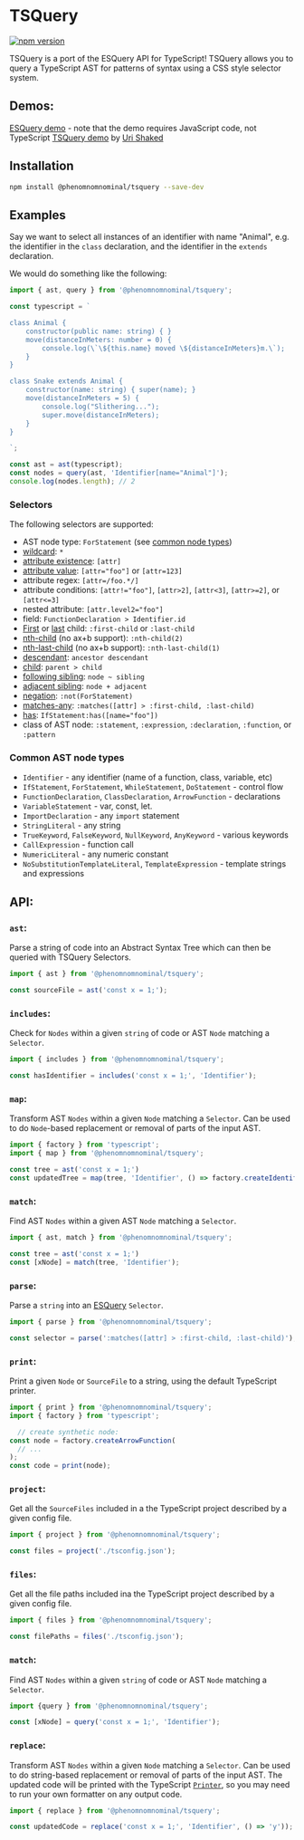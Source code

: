 # TSQuery

[![npm version](https://img.shields.io/npm/v/@phenomnomnominal/tsquery.svg)](https://img.shields.io/npm/v/@phenomnomnominal/tsquery.svg)

TSQuery is a port of the ESQuery API for TypeScript! TSQuery allows you to query a TypeScript AST for patterns of syntax using a CSS style selector system. 

## Demos:

[ESQuery demo](https://estools.github.io/esquery/) - note that the demo requires JavaScript code, not TypeScript
[TSQuery demo](https://tsquery-playground.firebaseapp.com) by [Uri Shaked](https://github.com/urish)

## Installation

```sh
npm install @phenomnomnominal/tsquery --save-dev
```

## Examples

Say we want to select all instances of an identifier with name "Animal", e.g. the identifier in the `class` declaration, and the identifier in the `extends` declaration.

We would do something like the following:

```ts
import { ast, query } from '@phenomnomnominal/tsquery';

const typescript = `

class Animal {
    constructor(public name: string) { }
    move(distanceInMeters: number = 0) {
        console.log(\`\${this.name} moved \${distanceInMeters}m.\`);
    }
}

class Snake extends Animal {
    constructor(name: string) { super(name); }
    move(distanceInMeters = 5) {
        console.log("Slithering...");
        super.move(distanceInMeters);
    }
}

`;

const ast = ast(typescript);
const nodes = query(ast, 'Identifier[name="Animal"]');
console.log(nodes.length); // 2
```

### Selectors

The following selectors are supported:

* AST node type: `ForStatement` (see [common node types](#common-ast-node-types))
* [wildcard](http://dev.w3.org/csswg/selectors4/#universal-selector): `*`
* [attribute existence](http://dev.w3.org/csswg/selectors4/#attribute-selectors): `[attr]`
* [attribute value](http://dev.w3.org/csswg/selectors4/#attribute-selectors): `[attr="foo"]` or `[attr=123]`
* attribute regex: `[attr=/foo.*/]`
* attribute conditions: `[attr!="foo"]`, `[attr>2]`, `[attr<3]`, `[attr>=2]`, or `[attr<=3]`
* nested attribute: `[attr.level2="foo"]`
* field: `FunctionDeclaration > Identifier.id`
* [First](http://dev.w3.org/csswg/selectors4/#the-first-child-pseudo) or [last](http://dev.w3.org/csswg/selectors4/#the-last-child-pseudo) child: `:first-child` or `:last-child`
* [nth-child](http://dev.w3.org/csswg/selectors4/#the-nth-child-pseudo) (no ax+b support): `:nth-child(2)`
* [nth-last-child](http://dev.w3.org/csswg/selectors4/#the-nth-last-child-pseudo) (no ax+b support): `:nth-last-child(1)`
* [descendant](http://dev.w3.org/csswg/selectors4/#descendant-combinators): `ancestor descendant`
* [child](http://dev.w3.org/csswg/selectors4/#child-combinators): `parent > child`
* [following sibling](http://dev.w3.org/csswg/selectors4/#general-sibling-combinators): `node ~ sibling`
* [adjacent sibling](http://dev.w3.org/csswg/selectors4/#adjacent-sibling-combinators): `node + adjacent`
* [negation](http://dev.w3.org/csswg/selectors4/#negation-pseudo): `:not(ForStatement)`
* [matches-any](http://dev.w3.org/csswg/selectors4/#matches): `:matches([attr] > :first-child, :last-child)`
* [has](https://drafts.csswg.org/selectors-4/#has-pseudo): `IfStatement:has([name="foo"])`
* class of AST node: `:statement`, `:expression`, `:declaration`, `:function`, or `:pattern`

### Common AST node types

* `Identifier` - any identifier (name of a function, class, variable, etc)
* `IfStatement`, `ForStatement`, `WhileStatement`, `DoStatement` - control flow
* `FunctionDeclaration`, `ClassDeclaration`, `ArrowFunction` - declarations
* `VariableStatement` - var, const, let.
* `ImportDeclaration` - any `import` statement
* `StringLiteral` - any string
* `TrueKeyword`, `FalseKeyword`, `NullKeyword`, `AnyKeyword` - various keywords
* `CallExpression` - function call
* `NumericLiteral` - any numeric constant
* `NoSubstitutionTemplateLiteral`, `TemplateExpression` - template strings and expressions

## API:

### `ast`:

Parse a string of code into an Abstract Syntax Tree which can then be queried with TSQuery Selectors.

```typescript
import { ast } from '@phenomnomnominal/tsquery';

const sourceFile = ast('const x = 1;');
```

### `includes`:

Check for `Nodes` within a given `string` of code or AST `Node` matching a `Selector`.

```typescript
import { includes } from '@phenomnomnominal/tsquery';

const hasIdentifier = includes('const x = 1;', 'Identifier');
```

### `map`:

Transform AST `Nodes` within a given `Node` matching a `Selector`. Can be used to do `Node`-based replacement or removal of parts of the input AST.

```typescript
import { factory } from 'typescript';
import { map } from '@phenomnomnominal/tsquery';

const tree = ast('const x = 1;')
const updatedTree = map(tree, 'Identifier', () => factory.createIdentifier('y'));
```

### `match`:

Find AST `Nodes` within a given AST `Node` matching a `Selector`.

```typescript
import { ast, match } from '@phenomnomnominal/tsquery';

const tree = ast('const x = 1;')
const [xNode] = match(tree, 'Identifier');
```

### `parse`:

Parse a `string` into an [ESQuery](https://github.com/estools/esquery) `Selector`.

```typescript
import { parse } from '@phenomnomnominal/tsquery';

const selector = parse(':matches([attr] > :first-child, :last-child)');
```

### `print`:

Print a given `Node` or `SourceFile` to a string, using the default TypeScript printer.

```typescript
import { print } from '@phenomnomnominal/tsquery';
import { factory } from 'typescript';

  // create synthetic node:
const node = factory.createArrowFunction(
  // ...
);
const code = print(node);
```

### `project`:

Get all the `SourceFiles` included in a the TypeScript project described by a given config file.

```typescript
import { project } from '@phenomnomnominal/tsquery';

const files = project('./tsconfig.json');
```

### `files`:

Get all the file paths included ina the TypeScript project described by a given config file.

```typescript
import { files } from '@phenomnomnominal/tsquery';

const filePaths = files('./tsconfig.json');
```

### `match`:

Find AST `Nodes` within a given `string` of code or AST `Node` matching a `Selector`.

```typescript
import {query } from '@phenomnomnominal/tsquery';

const [xNode] = query('const x = 1;', 'Identifier');
```

### `replace`:

Transform AST `Nodes` within a given `Node` matching a `Selector`. Can be used to do string-based replacement or removal of parts of the input AST. The updated code will be printed with the TypeScript [`Printer`](https://github.com/microsoft/TypeScript-wiki/blob/main/Using-the-Compiler-API.md#creating-and-printing-a-typescript-ast), so you may need to run your own formatter on any output code.

```typescript
import { replace } from '@phenomnomnominal/tsquery';

const updatedCode = replace('const x = 1;', 'Identifier', () => 'y'));
```
